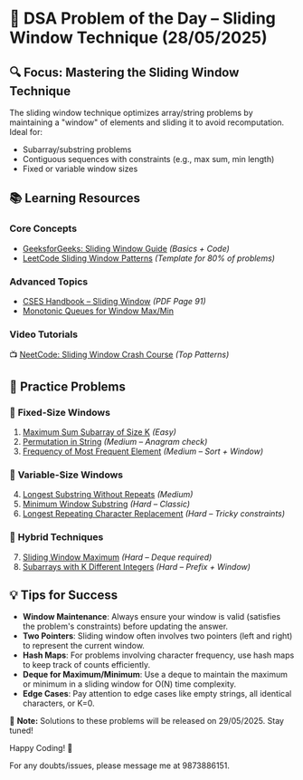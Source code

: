 # 📘 DSA Problem of the Day – Sliding Window Technique (28/05/2025)

## 🔍 Focus: Mastering the Sliding Window Technique

The sliding window technique optimizes array/string problems by maintaining a "window" of elements and sliding it to avoid recomputation. Ideal for:
- Subarray/substring problems
- Contiguous sequences with constraints (e.g., max sum, min length)
- Fixed or variable window sizes

## 📚 Learning Resources

### **Core Concepts**
- [GeeksforGeeks: Sliding Window Guide](https://www.geeksforgeeks.org/window-sliding-technique/) *(Basics + Code)*
- [LeetCode Sliding Window Patterns](https://leetcode.com/discuss/general-discussion/1122776/sliding-window-template-for-subarray-substring-problems) *(Template for 80% of problems)*

### **Advanced Topics**
- [CSES Handbook – Sliding Window](https://usaco.guide/CPH.pdf#page=91) *(PDF Page 91)*
- [Monotonic Queues for Window Max/Min](https://www.geeksforgeeks.org/sliding-window-maximum-maximum-of-all-subarrays-of-size-k/)

### **Video Tutorials**
📺 [NeetCode: Sliding Window Crash Course](https://youtu.be/1pkOgXD63yU) *(Top Patterns)*

## 🧩 Practice Problems

### 🔹 **Fixed-Size Windows**
1. [Maximum Sum Subarray of Size K](https://leetcode.com/problems/maximum-subarray/) *(Easy)*
2. [Permutation in String](https://leetcode.com/problems/permutation-in-string/) *(Medium – Anagram check)*
3. [Frequency of Most Frequent Element](https://leetcode.com/problems/frequency-of-the-most-frequent-element/) *(Medium – Sort + Window)*

### 🔹 **Variable-Size Windows**
4. [Longest Substring Without Repeats](https://leetcode.com/problems/longest-substring-without-repeating-characters/) *(Medium)*
5. [Minimum Window Substring](https://leetcode.com/problems/minimum-window-substring/) *(Hard – Classic)*
6. [Longest Repeating Character Replacement](https://leetcode.com/problems/longest-repeating-character-replacement/) *(Hard – Tricky constraints)*

### 🔹 **Hybrid Techniques**
7. [Sliding Window Maximum](https://leetcode.com/problems/sliding-window-maximum/) *(Hard – Deque required)*
8. [Subarrays with K Different Integers](https://leetcode.com/problems/subarrays-with-k-different-integers/) *(Hard – Prefix + Window)*

## 💡 Tips for Success
- **Window Maintenance**: Always ensure your window is valid (satisfies the problem's constraints) before updating the answer.
- **Two Pointers**: Sliding window often involves two pointers (left and right) to represent the current window.
- **Hash Maps**: For problems involving character frequency, use hash maps to keep track of counts efficiently.
- **Deque for Maximum/Minimum**: Use a deque to maintain the maximum or minimum in a sliding window for O(N) time complexity.
- **Edge Cases**: Pay attention to edge cases like empty strings, all identical characters, or K=0.

📢 **Note:** Solutions to these problems will be released on 29/05/2025. Stay tuned!

Happy Coding! 🚀

For any doubts/issues, please message me at 9873886151.